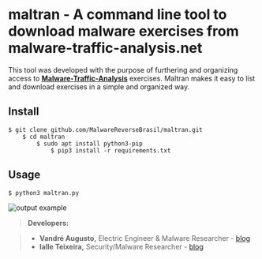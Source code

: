 **maltran** - A command line tool to download malware exercises from malware-traffic-analysis.net
===================


This tool was developed with the purpose of furthering and organizing access to **[Malware-Traffic-Analysis][3]** exercises. Maltran makes it easy to list and download exercises in a simple and organized way.

<i class="icon-puzzle"></i> Install
-------------

	$ git clone github.com/MalwareReverseBrasil/maltran.git
		$ cd maltran
			$ sudo apt install python3-pip
				$ pip3 install -r requirements.txt
		

<i class="icon-puzzle"></i> Usage
-------------

	$ python3 maltran.py

	

![output example](https://image.prntscr.com/image/lZXytngvTUu1YEsi3YbOYg.jpg)


> <i class="icon-bug"></i>**Developers:** 

> - **Vandré Augusto,** Electric Engineer & Malware Researcher - [blog][2]
> - **Ialle Teixeira,** Security/Malware Researcher - [blog][1]

  [1]: http://malwareverse.com/author/admin/
  [2]: http://malwareverse.com/author/drinkordie/
  [3]: http://malware-traffic-analysis.net/ 
